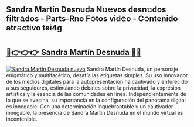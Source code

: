 ## Sandra Martín Desnuda N𝚞𝚎vos desn𝚞dos filtr𝚊dos - Parts-Rno F𝚘tos vid𝚎o - C𝚘ntenido atr𝚊ctivo tei4g

# <h2><a href="http://mb1ow9z.tromn.icu/?c=Sandra+Mart%c3%adn+Desnuda">🔗👉👉👉 Sandra Martín Desnuda 🔗🔗</a></h2>

[![Sandra Martín Desnuda nuevo](https://i.imgur.com/pEAQMta.gif)](http://mb1ow9z.tromn.icu/?c=Sandra+Mart%c3%adn+Desnuda)
Sandra Martín Desnuda, un personaje enigmático y multifacético, desafía las etiquetas simples. Su uso innovador de los medios digitales para la autopresentación ha cautivado y enfurecido a sus seguidores, estimulando debates sobre la privacidad, la expresión artística y la esencia de las comunidades en línea. Independientemente de lo que se avecina, su importancia en la configuración del panorama digital es innegable. Con una determinación inquebrantable y un cautivador innegable, la presencia de Sandra Martín Desnuda en el mundo virtual es incontenible.
